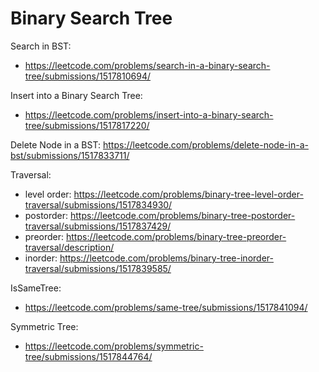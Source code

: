 # Binary Search Tree
Search in BST:
* https://leetcode.com/problems/search-in-a-binary-search-tree/submissions/1517810694/

Insert into a Binary Search Tree:
* https://leetcode.com/problems/insert-into-a-binary-search-tree/submissions/1517817220/

Delete Node in a BST:
https://leetcode.com/problems/delete-node-in-a-bst/submissions/1517833711/

Traversal:
* level order: https://leetcode.com/problems/binary-tree-level-order-traversal/submissions/1517834930/
* postorder: https://leetcode.com/problems/binary-tree-postorder-traversal/submissions/1517837429/
* preorder: https://leetcode.com/problems/binary-tree-preorder-traversal/description/
* inorder: https://leetcode.com/problems/binary-tree-inorder-traversal/submissions/1517839585/

IsSameTree:
* https://leetcode.com/problems/same-tree/submissions/1517841094/

Symmetric Tree:
* https://leetcode.com/problems/symmetric-tree/submissions/1517844764/

